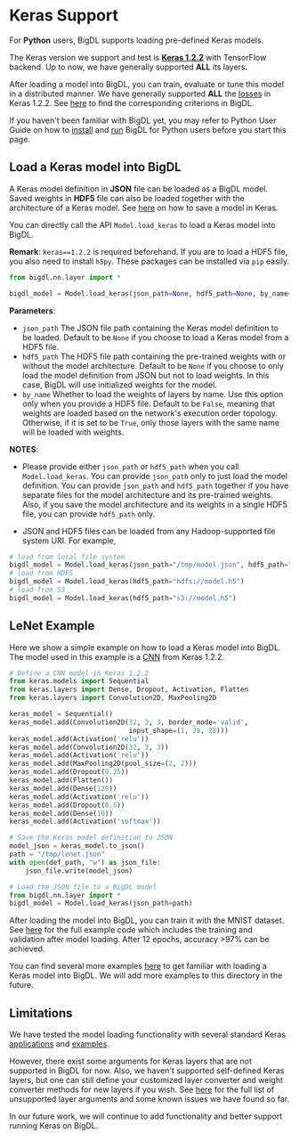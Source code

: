 # **Keras Support**

For __Python__ users, BigDL supports loading pre-defined Keras models.

The Keras version we support and test is [__Keras 1.2.2__](https://faroit.github.io/keras-docs/1.2.2/) with TensorFlow backend. Up to now, we have generally supported __ALL__ its layers.

After loading a model into BigDL, you can train, evaluate or tune this model in a distributed manner. We have generally supported __ALL__ the [losses](https://faroit.github.io/keras-docs/1.2.2/objectives/) in Keras 1.2.2. See [here](../APIGuide/Losses.md) to find the corresponding criterions in BigDL.

If you haven't been familiar with BigDL yet, you may refer to Python User Guide on how to [install](../PythonUserGuide/install-from-pip.md) and [run](../PythonUserGuide/run-from-pip.md) BigDL for Python users before you start this page.

## **Load a Keras model into BigDL**

A Keras model definition in __JSON__ file can be loaded as a BigDL model.
Saved weights in __HDF5__ file can also be loaded together with the architecture of a Keras model.
See [here](https://faroit.github.io/keras-docs/1.2.2/getting-started/faq/#how-can-i-save-a-keras-model) on how to save a model in Keras.

You can directly call the API `Model.load_keras` to load a Keras model into BigDL.

__Remark__: `keras==1.2.2` is required beforehand. If you are to load a HDF5 file, you also need to install `h5py`. These packages can be installed via `pip` easily.

```python
from bigdl.nn.layer import *

bigdl_model = Model.load_keras(json_path=None, hdf5_path=None, by_name=False)
```
__Parameters__:

* `json_path` The JSON file path containing the Keras model definition to be loaded. Default to be `None` if you choose to load a Keras model from a HDF5 file.
* `hdf5_path` The HDF5 file path containing the pre-trained weights with or without the model architecture. Default to be `None` if you choose to only load the model definition from JSON but not to load weights. In this case, BigDL will use initialized weights for the model.
* `by_name`  Whether to load the weights of layers by name. Use this option only when you provide a HDF5 file. Default to be `False`, meaning that  weights are loaded based on the network's execution order topology. Otherwise, if it is set to be `True`, only those layers with the same name will be loaded with weights.

__NOTES__:

* Please provide either `json_path` or `hdf5_path` when you call `Model.load_keras`. You can provide `json_path` only to just load the model definition. You can provide `json_path` and `hdf5_path` together if you have separate files for the model architecture and its pre-trained weights. Also, if you save the model architecture and its weights in a single HDF5 file, you can provide `hdf5_path` only.

* JSON and HDF5 files can be loaded from any Hadoop-supported file system URI. For example,
```python
# load from local file system
bigdl_model = Model.load_keras(json_path="/tmp/model.json", hdf5_path="/tmp/weights.h5")
# load from HDFS
bigdl_model = Model.load_keras(hdf5_path="hdfs://model.h5")
# load from S3
bigdl_model = Model.load_keras(hdf5_path="s3://model.h5")
```

## **LeNet Example**

Here we show a simple example on how to load a Keras model into BigDL. The model used in this example is a [CNN](https://github.com/fchollet/keras/blob/1.2.2/examples/mnist_cnn.py) from Keras 1.2.2.

```python
# Define a CNN model in Keras 1.2.2
from keras.models import Sequential
from keras.layers import Dense, Dropout, Activation, Flatten
from keras.layers import Convolution2D, MaxPooling2D

keras_model = Sequential()
keras_model.add(Convolution2D(32, 3, 3, border_mode='valid',
                              input_shape=(1, 28, 28)))
keras_model.add(Activation('relu'))
keras_model.add(Convolution2D(32, 3, 3))
keras_model.add(Activation('relu'))
keras_model.add(MaxPooling2D(pool_size=(2, 2)))
keras_model.add(Dropout(0.25))
keras_model.add(Flatten())
keras_model.add(Dense(128))
keras_model.add(Activation('relu'))
keras_model.add(Dropout(0.5))
keras_model.add(Dense(10))
keras_model.add(Activation('softmax'))

# Save the Keras model definition to JSON
model_json = keras_model.to_json()
path = "/tmp/lenet.json"
with open(def_path, "w") as json_file:
    json_file.write(model_json)

# Load the JSON file to a BigDL model
from bigdl.nn.layer import *
bigdl_model = Model.load_keras(json_path=path)
```
After loading the model into BigDL, you can train it with the MNIST dataset. See [here](https://github.com/intel-analytics/BigDL/blob/master/pyspark/bigdl/examples/keras/mnist_cnn.py) for the full example code which includes the training and validation after model loading. After 12 epochs, accuracy >97% can be achieved.

You can find several more examples [here](https://github.com/intel-analytics/BigDL/tree/master/pyspark/bigdl/examples/keras) to get familiar with loading a Keras model into BigDL. We will add more examples to this directory in the future.

## **Limitations**
We have tested the model loading functionality with several standard Keras [applications](https://faroit.github.io/keras-docs/1.2.2/applications/) and [examples](https://github.com/fchollet/keras/tree/1.2.2/examples).

However, there exist some arguments for Keras layers that are not supported in BigDL for now. Also, we haven't supported self-defined Keras layers, but one can still define your customized layer converter and weight converter methods for new layers if you wish. See [here](../APIGuide/keras-issues.md) for the full list of unsupported layer arguments and some known issues we have found so far.

In our future work, we will continue to add functionality and better support running Keras on BigDL.
